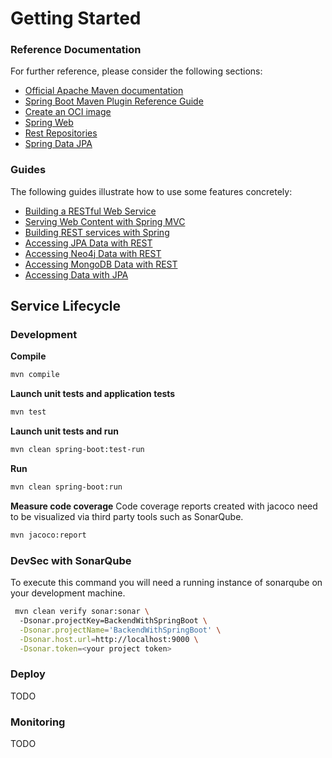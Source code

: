 # Getting Started

### Reference Documentation
For further reference, please consider the following sections:

* [Official Apache Maven documentation](https://maven.apache.org/guides/index.html)
* [Spring Boot Maven Plugin Reference Guide](https://docs.spring.io/spring-boot/docs/3.3.0-SNAPSHOT/maven-plugin/reference/html/)
* [Create an OCI image](https://docs.spring.io/spring-boot/docs/3.3.0-SNAPSHOT/maven-plugin/reference/html/#build-image)
* [Spring Web](https://docs.spring.io/spring-boot/docs/3.3.0-SNAPSHOT/reference/htmlsingle/index.html#web)
* [Rest Repositories](https://docs.spring.io/spring-boot/docs/3.3.0-SNAPSHOT/reference/htmlsingle/index.html#howto.data-access.exposing-spring-data-repositories-as-rest)
* [Spring Data JPA](https://docs.spring.io/spring-boot/docs/3.3.0-SNAPSHOT/reference/htmlsingle/index.html#data.sql.jpa-and-spring-data)

### Guides
The following guides illustrate how to use some features concretely:

* [Building a RESTful Web Service](https://spring.io/guides/gs/rest-service/)
* [Serving Web Content with Spring MVC](https://spring.io/guides/gs/serving-web-content/)
* [Building REST services with Spring](https://spring.io/guides/tutorials/rest/)
* [Accessing JPA Data with REST](https://spring.io/guides/gs/accessing-data-rest/)
* [Accessing Neo4j Data with REST](https://spring.io/guides/gs/accessing-neo4j-data-rest/)
* [Accessing MongoDB Data with REST](https://spring.io/guides/gs/accessing-mongodb-data-rest/)
* [Accessing Data with JPA](https://spring.io/guides/gs/accessing-data-jpa/)

## Service Lifecycle

### Development

**Compile**
```bash
mvn compile
```

**Launch unit tests and application tests**
```bash
mvn test
```

**Launch unit tests and run**
```bash
mvn clean spring-boot:test-run
```

**Run**
```bash
mvn clean spring-boot:run
```

**Measure code coverage**
Code coverage reports created with jacoco need to be visualized via third party tools such as SonarQube.
```bash
mvn jacoco:report
```

### DevSec with SonarQube

To execute this command you will need a running instance of sonarqube on your development machine.

```bash
 mvn clean verify sonar:sonar \                                         
  -Dsonar.projectKey=BackendWithSpringBoot \
  -Dsonar.projectName='BackendWithSpringBoot' \
  -Dsonar.host.url=http://localhost:9000 \
  -Dsonar.token=<your project token>
```

### Deploy

TODO

### Monitoring

TODO
